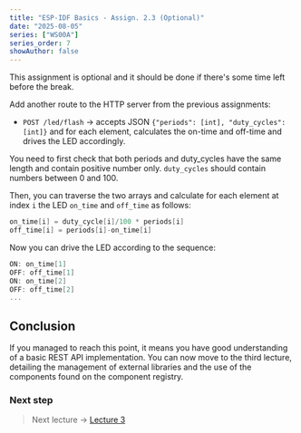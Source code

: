 ```yaml
---
title: "ESP-IDF Basics - Assign. 2.3 (Optional)"
date: "2025-08-05"
series: ["WS00A"]
series_order: 7
showAuthor: false
---
```


This assignment is optional and it should be done if there's some time left before the break.

Add another route to the HTTP server from the previous assignments:

- `POST /led/flash` &rarr; accepts JSON `{"periods": [int], "duty_cycles": [int]}` and for each element, calculates the on-time and off-time and drives the LED accordingly.

You need to first check that both periods and duty_cycles have the same length and contain positive number only. `duty_cycles` should contain numbers between 0 and 100.

Then, you can traverse the two arrays and calculate for each element at index `i` the LED `on_time` and `off_time` as follows:
```c
on_time[i] = duty_cycle[i]/100 * periods[i]
off_time[i] = periods[i]-on_time[i]
````

Now you can drive the LED according to the sequence:
```c
ON: on_time[1]
OFF: off_time[1]
ON: on_time[2]
OFF: off_time[2]
...
```

## Conclusion

If you managed to reach this point, it means you have good understanding of a basic REST API implementation. You can now move to the third lecture, detailing the management of external libraries and the use of the components found on the component registry.

### Next step
> Next lecture &rarr; [Lecture 3](../lecture-3/)
